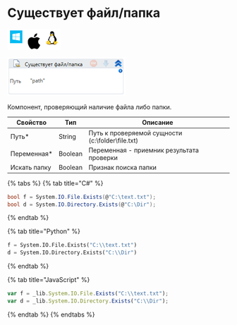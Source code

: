 # Существует файл/папка

![](<../../../.gitbook/assets/image (100) (1) (1) (1) (1) (1) (1) (1) (2) (227).png>)

![](<../../../.gitbook/assets/image (189).png>)

Компонент, проверяющий наличие файла либо папки.

| Свойство     | Тип     | Описание                                         |
| ------------ | ------- | ------------------------------------------------ |
| Путь\*       | String  | Путь к проверяемой сущности (c:\folder\file.txt) |
| Переменная\* | Boolean | Переменная - приемник результата проверки        |
| Искать папку | Boolean | Признак поиска папки                             |

{% tabs %}
{% tab title="C#" %}
```csharp
bool f = System.IO.File.Exists(@"C:\text.txt");
bool d = System.IO.Directory.Exists(@"C:\Dir");
```
{% endtab %}

{% tab title="Python" %}
```python
f = System.IO.File.Exists("C:\\text.txt")
d = System.IO.Directory.Exists("C:\\Dir")
```
{% endtab %}

{% tab title="JavaScript" %}
```javascript
var f = _lib.System.IO.File.Exists("C:\\text.txt");
var d = _lib.System.IO.Directory.Exists("C:\\Dir");
```
{% endtab %}
{% endtabs %}
